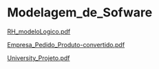 # Modelagem_de_Sofware

[RH_modeloLogico.pdf](https://github.com/yagohpt11221/Modelagem_de_Sofware/files/7612488/RH_modeloLogico.pdf)


[Empresa_Pedido_Produto-convertido.pdf](https://github.com/yagohpt11221/Modelagem_de_Sofware/files/7612494/Empresa_Pedido_Produto-convertido.pdf)



[University_Projeto.pdf](https://github.com/yagohpt11221/Modelagem_de_Sofware/files/7612539/University_Projeto.pdf) 
